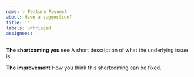 ```yaml
---
name: 💡 Feature Request
about: Have a suggestion?
title: ''
labels: untriaged
assignees: ''
---
```


**The shortcoming you see**
A short description of what the underlying issue is.

**The improvement**
How you think this shortcoming can be fixed.
